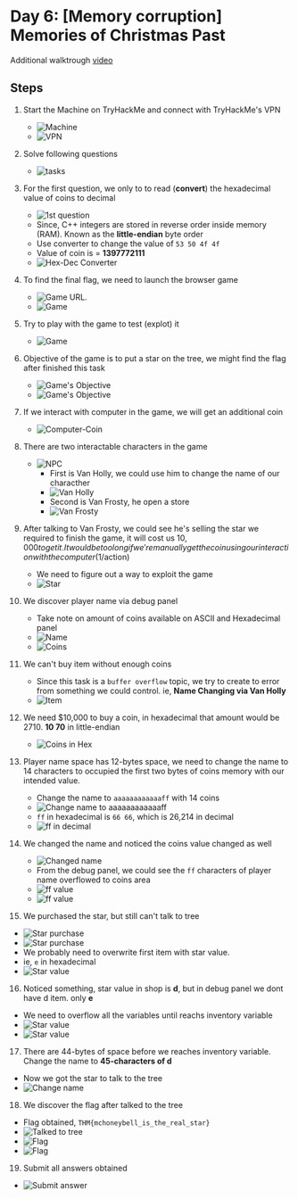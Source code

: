 # Day 6: [Memory corruption] Memories of Christmas Past
Additional walktrough [video](https://www.youtube.com/watch?v=ZLG6HhUbU2I)


## Steps
1. Start the Machine on TryHackMe and connect with TryHackMe's VPN
    * ![Machine](Pictures/1.png)
    * ![VPN](Pictures/2.png)

2. Solve following questions
    * ![tasks](Pictures/3.png)

3. For the first question, we only to to read (**convert**) the hexadecimal value of coins to decimal
    * ![1st question](Pictures/4.png)
    * Since, C++ integers are stored in reverse order inside memory (RAM). Known as the **little-endian** byte order
    * Use converter to change the value of ```53 50 4f 4f```
    * Value of coin is = **1397772111**
    * ![Hex-Dec Converter](Pictures/5.png)

4. To find the final flag, we need to launch the browser game
    * ![Game URL](Pictures/6.png).
    * ![Game](Pictures/7.png)

5. Try to play with the game to test (explot) it
    * ![Game](Pictures/8.png)

6. Objective of the game is to put a star on the tree, we might find the flag after finished this task
    * ![Game's Objective](Pictures/9.png)
    * ![Game's Objective](Pictures/10.png)

7. If we interact with computer in the game, we will get an additional coin
    * ![Computer-Coin](Pictures/11.png)

8. There are two interactable characters in the game
    * ![NPC](Pictures/12.png)
        * First is Van Holly, we could use him to change the name of our characther 
        * ![Van Holly](Pictures/13.png)
        * Second is Van Frosty, he open a store
        * ![Van Frosty](Pictures/14.png)

9. After talking to Van Frosty, we could see he's selling the star we required to finish the game, it will cost us $10,000 to get it. It would be too long if we're manually get the coin using our interaction with the computer ($1/action)
    * We need to figure out a way to exploit the game
    * ![Star](Pictures/15.png)

10. We discover player name via debug panel
    * Take note on amount of coins available on ASCII and Hexadecimal panel
    * ![Name](Pictures/16.png)
    * ![Coins](Pictures/17.png)

11. We can't buy item without enough coins
    * Since this task is a ```buffer overflow``` topic, we try to create to error from something we could control. ie, **Name Changing via Van Holly** 
    * ![Item](Pictures/18.png)

12. We need $10,000 to buy a coin, in hexadecimal that amount would be 2710. **10 70** in little-endian
    * ![Coins in Hex](Pictures/19.png)

13. Player name space has 12-bytes space, we need to change the name to 14 characters to occupied the first two bytes of coins memory with our intended value. 
    * Change the name to ```aaaaaaaaaaaaff``` with 14 coins
    * ![Change name to aaaaaaaaaaaaff](Pictures/20.png)
    * ```ff``` in hexadecimal is ```66 66```, which is 26,214 in decimal
    * ![ff in decimal](Pictures/21.png)

14. We changed the name and noticed the coins value changed as well
    * ![Changed name](Pictures/22.png)
    * From the debug panel, we could see the ```ff``` characters of player name overflowed to coins area
    * ![ff value](Pictures/23.png)
    * ![ff value](Pictures/24.png)

15. We purchased the star, but still can't talk to tree
  * ![Star purchase](Pictures/25.png)
  * ![Star purchase](Pictures/27.png)
  * We probably need to overwrite first item with star value.
  * ie, ```e``` in hexadecimal
  * ![Star value](Pictures/28.png)

16.  Noticed something, star value in shop is **d**, but in debug panel we dont have d item. only **e**
  * We need to overflow all the variables until reachs inventory variable
  * ![Star value](Pictures/29.png)
  * ![Star value](Pictures/30.png)

17. There are 44-bytes of space before we reaches inventory variable. Change the name to **45-characters of d**
  * Now we got the star to talk to the tree
  * ![Change name](Pictures/31.png)

18.  We discover the flag after talked to the tree
  * Flag obtained, ```THM{mchoneybell_is_the_real_star}```
  * ![Talked to tree](Pictures/32.png)
  * ![Flag](Pictures/33.1.png)
  * ![Flag](Pictures/33.png)

19.  Submit all answers obtained 
  * ![Submit answer](Pictures/34.png)